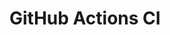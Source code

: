 # GitHub Actions CI

























































































































































































































































































































































































































































































































































































































































































































































































































































































































































































































































































































































































































































































































































































































































































































































































































































































































































































































































































































































































































































































































































































































































































